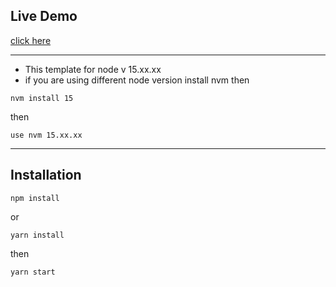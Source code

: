 ## Live Demo

[click here](https://diten.vercel.app)

---

- This template for node v 15.xx.xx
- if you are using different node version install nvm then

```
nvm install 15
```

then

```
use nvm 15.xx.xx
```

---

## Installation

```
npm install
```

or

```
yarn install
```

then

```
yarn start
```
